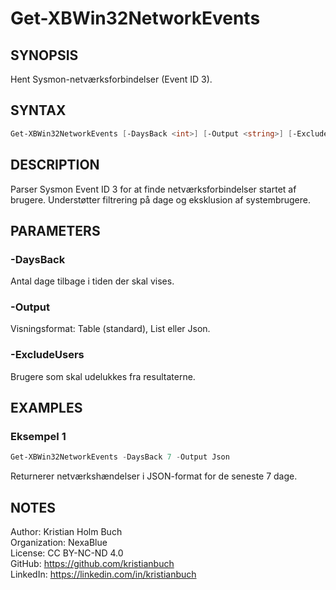 # Get-XBWin32NetworkEvents

## SYNOPSIS
Hent Sysmon-netværksforbindelser (Event ID 3).

## SYNTAX
```powershell
Get-XBWin32NetworkEvents [-DaysBack <int>] [-Output <string>] [-ExcludeUsers <string[]>]
```

## DESCRIPTION
Parser Sysmon Event ID 3 for at finde netværksforbindelser startet af brugere. 
Understøtter filtrering på dage og eksklusion af systembrugere.

## PARAMETERS

### -DaysBack
Antal dage tilbage i tiden der skal vises.

### -Output
Visningsformat: Table (standard), List eller Json.

### -ExcludeUsers
Brugere som skal udelukkes fra resultaterne.

## EXAMPLES

### Eksempel 1
```powershell
Get-XBWin32NetworkEvents -DaysBack 7 -Output Json
```
Returnerer netværkshændelser i JSON-format for de seneste 7 dage.

## NOTES
Author: Kristian Holm Buch  
Organization: NexaBlue  
License: CC BY-NC-ND 4.0  
GitHub: https://github.com/kristianbuch  
LinkedIn: https://linkedin.com/in/kristianbuch